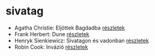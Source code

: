 # sivatag

- Agatha Christie: Eljöttek Bagdadba [részletek](../_details/Agatha%20Christie.md#id_65)
- Frank Herbert: Dune [részletek](../_details/Frank%20Herbert.md#id_182)
- Henryk Sienkiewicz: Sivatagon és vadonban [részletek](../_details/Henryk%20Sienkiewicz.md#id_382)
- Robin Cook: Invázió [részletek](../_details/Robin%20Cook.md#id_92)